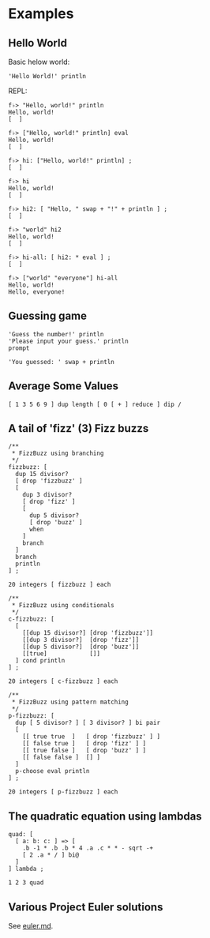 # Examples

## Hello World

Basic helow world:

```
'Hello World!' println
```

REPL:

```
f♭> "Hello, world!" println
Hello, world!
[  ]

f♭> ["Hello, world!" println] eval
Hello, world!
[  ]

f♭> hi: ["Hello, world!" println] ;
[  ]

f♭> hi
Hello, world!
[  ]

f♭> hi2: [ "Hello, " swap + "!" + println ] ;
[  ]

f♭> "world" hi2
Hello, world!
[  ]

f♭> hi-all: [ hi2: * eval ] ;
[  ]

f♭> ["world" "everyone"] hi-all
Hello, world!
Hello, everyone!
```

## Guessing game

```
'Guess the number!' println
'Please input your guess.' println
prompt

'You guessed: ' swap + println
```

## Average Some Values

```
[ 1 3 5 6 9 ] dup length [ 0 [ + ] reduce ] dip /
```

## A tail of 'fizz' (3) Fizz buzzs

```
/**
 * FizzBuzz using branching
 */
fizzbuzz: [
  dup 15 divisor?
  [ drop 'fizzbuzz' ]
  [
    dup 3 divisor?
    [ drop 'fizz' ]
    [ 
      dup 5 divisor?
      [ drop 'buzz' ]
      when
    ]
    branch
  ]
  branch
  println
] ;

20 integers [ fizzbuzz ] each

/**
 * FizzBuzz using conditionals
 */
c-fizzbuzz: [
  [
    [[dup 15 divisor?] [drop 'fizzbuzz']]
    [[dup 3 divisor?]  [drop 'fizz']]
    [[dup 5 divisor?]  [drop 'buzz']]
    [[true]            []]
  ] cond println
] ;

20 integers [ c-fizzbuzz ] each

/**
 * FizzBuzz using pattern matching
 */
p-fizzbuzz: [
  dup [ 5 divisor? ] [ 3 divisor? ] bi pair
  [
    [[ true true  ]   [ drop 'fizzbuzz' ] ]
    [[ false true ]   [ drop 'fizz' ] ]
    [[ true false ]   [ drop 'buzz' ] ]
    [[ false false ]  [] ]
  ]
  p-choose eval println
] ;

20 integers [ p-fizzbuzz ] each
```

## The quadratic equation using lambdas

```
quad: [
  [ a: b: c: ] => [
    .b -1 * .b .b * 4 .a .c * * - sqrt -+
    [ 2 .a * / ] bi@    
  ]
] lambda ;

1 2 3 quad
```

## Various Project Euler solutions

See [euler.md](./euler.md).
